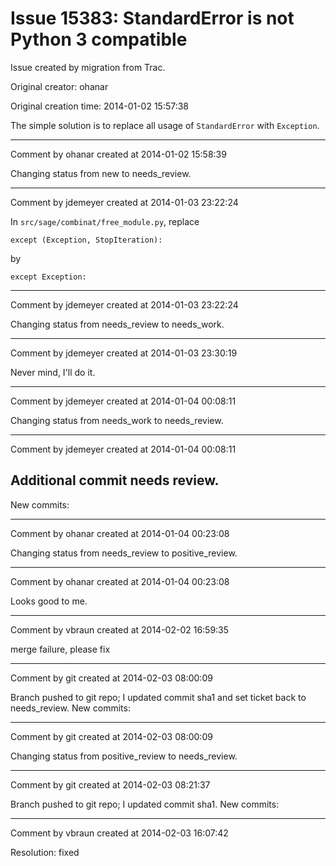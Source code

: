 # Issue 15383: StandardError is not Python 3 compatible

Issue created by migration from Trac.

Original creator: ohanar

Original creation time: 2014-01-02 15:57:38

The simple solution is to replace all usage of `StandardError` with `Exception`.


---

Comment by ohanar created at 2014-01-02 15:58:39

Changing status from new to needs_review.


---

Comment by jdemeyer created at 2014-01-03 23:22:24

In `src/sage/combinat/free_module.py`, replace

```
except (Exception, StopIteration):
```

by

```
except Exception:
```



---

Comment by jdemeyer created at 2014-01-03 23:22:24

Changing status from needs_review to needs_work.


---

Comment by jdemeyer created at 2014-01-03 23:30:19

Never mind, I'll do it.


---

Comment by jdemeyer created at 2014-01-04 00:08:11

Changing status from needs_work to needs_review.


---

Comment by jdemeyer created at 2014-01-04 00:08:11

Additional commit needs review.
----
New commits:


---

Comment by ohanar created at 2014-01-04 00:23:08

Changing status from needs_review to positive_review.


---

Comment by ohanar created at 2014-01-04 00:23:08

Looks good to me.


---

Comment by vbraun created at 2014-02-02 16:59:35

merge failure, please fix


---

Comment by git created at 2014-02-03 08:00:09

Branch pushed to git repo; I updated commit sha1 and set ticket back to needs_review. New commits:


---

Comment by git created at 2014-02-03 08:00:09

Changing status from positive_review to needs_review.


---

Comment by git created at 2014-02-03 08:21:37

Branch pushed to git repo; I updated commit sha1. New commits:


---

Comment by vbraun created at 2014-02-03 16:07:42

Resolution: fixed
